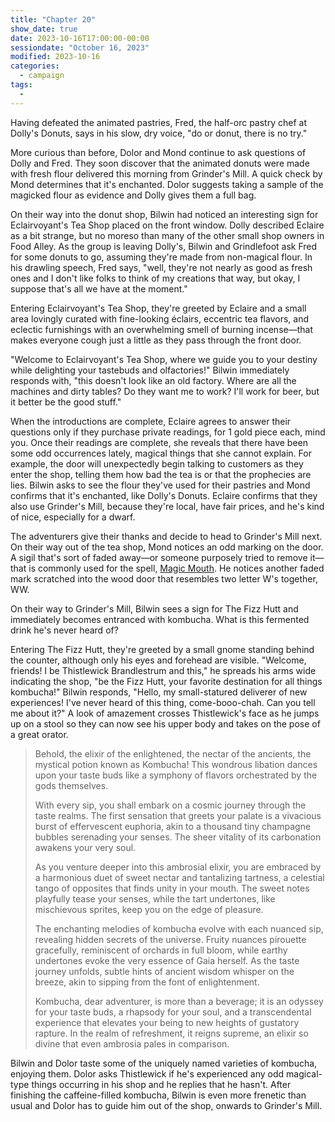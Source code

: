 ```yaml
---
title: "Chapter 20"
show_date: true
date: 2023-10-16T17:00:00-00:00
sessiondate: "October 16, 2023"
modified: 2023-10-16
categories:
  - campaign
tags:
  - 
---
```


Having defeated the animated pastries, Fred, the half-orc pastry chef at Dolly's Donuts, 
says in his slow, dry voice, "do or donut, there is no try."

More curious than before, Dolor and Mond continue to ask questions of Dolly and Fred. They
soon discover that the animated donuts were made with fresh flour delivered this morning
from Grinder's Mill. A quick check by Mond determines that it's enchanted. Dolor suggests
taking a sample of the magicked flour as evidence and Dolly gives them a full bag. 

On their way into the donut shop, Bilwin had noticed an interesting sign for Eclairvoyant's
Tea Shop placed on the front window. Dolly described Eclaire as a bit strange, but no moreso
than many of the other small shop owners in Food Alley. As the group is leaving Dolly's,
Bilwin and Grindlefoot ask Fred for some donuts to go, assuming they're made from non-magical
flour. In his drawling speech, Fred says, "well, they're not nearly as good as fresh ones and
I don't like folks to think of my creations that way, but okay, I suppose that's all we
have at the moment."

Entering Eclairvoyant's Tea Shop, they're greeted by Eclaire and a small area lovingly
curated with fine-looking éclairs, eccentric tea flavors, and eclectic furnishings with
an overwhelming smell of burning incense—that makes everyone cough just a little as they
pass through the front door.

"Welcome to Eclairvoyant's Tea Shop, where we guide you to your destiny while delighting
your tastebuds and olfactories!" Bilwin immediately responds with, "this doesn't look like
an old factory. Where are all the machines and dirty tables? Do they want me to work? I'll
work for beer, but it better be the good stuff."

When the introductions are complete, Eclaire agrees to answer their questions only if they
purchase private readings, for 1 gold piece each, mind you. Once their readings are complete,
she reveals that there have been some odd occurrences lately, magical things that she
cannot explain. For example, the door will unexpectedly begin talking to customers as they
enter the shop, telling them how bad the tea is or that the prophecies are lies.
Bilwin asks to see the flour they've used for their pastries and Mond
confirms that it's enchanted, like Dolly's Donuts. Eclaire confirms that they also use
Grinder's Mill, because they're local, have fair prices, and he's kind of nice,
especially for a dwarf.

The adventurers give their thanks and decide to head to Grinder's Mill next. On their way
out of the tea shop, Mond notices an odd marking on the door. A sigil that's sort of faded away—or
someone purposely tried to remove it—that is commonly used for the spell, 
[Magic Mouth](https://www.dndbeyond.com/spells/magic-mouth). He notices another faded mark
scratched into the wood door that resembles two letter W's together, WW.

On their way to Grinder's Mill, Bilwin sees a sign for The Fizz Hutt and immediately becomes
entranced with kombucha. What is this fermented drink he's never heard of?

Entering The Fizz Hutt, they're greeted by a small gnome standing behind the counter,
although only his eyes and forehead are visible. "Welcome, friends! I be Thistlewick
Brandlestrum and this," he spreads his arms wide indicating the shop, "be the Fizz Hutt,
your favorite destination for all things kombucha!" Bilwin responds, "Hello, my
small-statured deliverer of new experiences! I've never heard of this thing,
come-booo-chah. Can you tell me about it?" A look of amazement crosses Thistlewick's face
as he jumps up on a stool so they can now see his upper body and takes on the pose of
a great orator.

> Behold, the elixir of the enlightened, the nectar of the ancients, the mystical potion
> known as Kombucha! This wondrous libation dances upon your taste buds like a symphony of
> flavors orchestrated by the gods themselves.
> 
> With every sip, you shall embark on a cosmic journey through the taste realms. The first
> sensation that greets your palate is a vivacious burst of effervescent euphoria, akin to
> a thousand tiny champagne bubbles serenading your senses. The sheer vitality of its
> carbonation awakens your very soul.
> 
> As you venture deeper into this ambrosial elixir, you are embraced by a harmonious duet
> of sweet nectar and tantalizing tartness, a celestial tango of opposites that finds unity
> in your mouth. The sweet notes playfully tease your senses, while the tart undertones,
> like mischievous sprites, keep you on the edge of pleasure.
> 
> The enchanting melodies of kombucha evolve with each nuanced sip, revealing hidden secrets
> of the universe. Fruity nuances pirouette gracefully, reminiscent of orchards in full bloom,
> while earthy undertones evoke the very essence of Gaia herself. As the taste journey unfolds,
> subtle hints of ancient wisdom whisper on the breeze, akin to sipping from the font of
> enlightenment.
> 
> Kombucha, dear adventurer, is more than a beverage; it is an odyssey for your taste buds,
> a rhapsody for your soul, and a transcendental experience that elevates your being to new
> heights of gustatory rapture. In the realm of refreshment, it reigns supreme, an elixir
> so divine that even ambrosia pales in comparison.

Bilwin and Dolor taste some of the uniquely named varieties of kombucha, enjoying them. Dolor
asks Thistlewick if he's experienced any odd magical-type things occurring in his shop and he
replies that he hasn't. After finishing the caffeine-filled kombucha, Bilwin is even more
frenetic than usual and Dolor has to guide him out of the shop, onwards to Grinder's Mill.



<!-- em dash: — | kebyoard shortcut = Option + Shift + Dash (-) -->
<!-- https://oatcookies.neocities.org/dndmoney to convert copper, silver, gold, and more into CP -->
